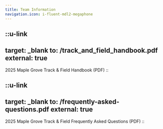 ```yaml
---
title: Team Information
navigation.icon: i-fluent-mdl2-megaphone
---
```


::u-link
---
target: _blank
to: /track_and_field_handbook.pdf
external: true
---
2025 Maple Grove Track & Field Handbook (PDF)
::

::u-link
---
target: _blank
to: /frequently-asked-questions.pdf
external: true
---
2025 Maple Grove Track & Field Frequently Asked Questions (PDF)
::

